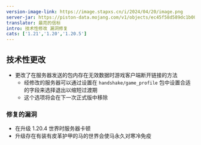 ```yaml
---
version-image-link: https://image.stapxs.cn/i/2024/04/20/image.png
server-jar: https://piston-data.mojang.com/v1/objects/ec45f58d589dc1b00b25c6798dd10d2af70867e5/server.jar
translator: 最亮的信标
intro: 技术性修改 漏洞修复
cats: ['1.21','1.20','1.20.5']
---
```

## 技术性更改
* 更改了在服务器发送的包内存在无效数据时游戏客户端断开链接的方法
    * 经修改的服务器可以通过设置在 `handshake/game_profile` 包中设置合适的字段来选择退出以缩短过渡期
    * 这个选项将会在下一次正式版中移除

### 修复的漏洞
* 在升级 1.20.4 世界时服务器卡顿
* 升级存在有装有皮革护甲的马的世界会使马永久对寒冷免疫